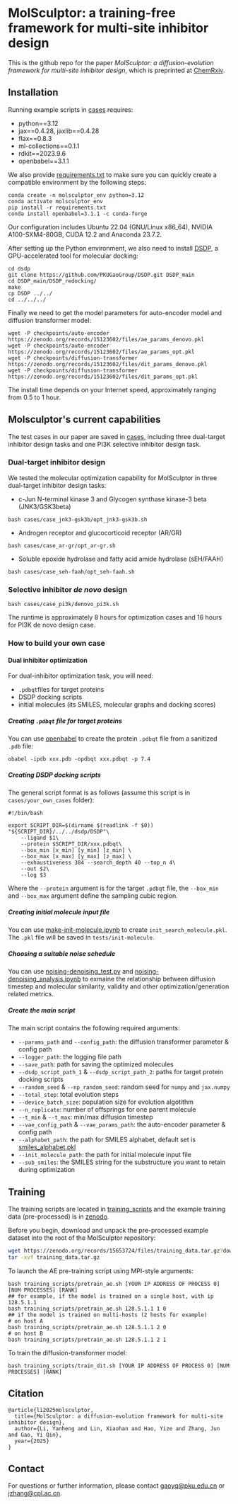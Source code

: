 # MolSculptor: a training-free framework for multi-site inhibitor design
This is the github repo for the paper *MolSculptor: a diffusion-evolution framework for multi-site inhibitor design*, which is preprinted at [ChemRxiv](https://doi.org/10.26434/chemrxiv-2025-v4758).

## Installation
Running example scripts in [cases](./cases) requires:
* python==3.12
* jax==0.4.28, jaxlib==0.4.28
* flax==0.8.3
* ml-collections==0.1.1
* rdkit==2023.9.6
* openbabel==3.1.1

We also provide [requirements.txt](./requirements.txt) to make sure you can quickly create a compatible environment by the following steps:
```
conda create -n molsculptor_env python=3.12
conda activate molsculptor_env
pip install -r requirements.txt
conda install openbabel=3.1.1 -c conda-forge
```
Our configuration includes Ubuntu 22.04 (GNU/Linux x86_64), NVIDIA A100-SXM4-80GB, CUDA 12.2 and Anaconda 23.7.2.

After setting up the Python environment, we also need to install [DSDP](https://github.com/PKUGaoGroup/DSDP), a GPU-accelerated tool for molecular docking:
```
cd dsdp
git clone https://github.com/PKUGaoGroup/DSDP.git DSDP_main
cd DSDP_main/DSDP_redocking/
make
cp DSDP ../../
cd ../../../
```
Finally we need to get the model parameters for auto-encoder model and diffusion transformer model:
```
wget -P checkpoints/auto-encoder https://zenodo.org/records/15123602/files/ae_params_denovo.pkl
wget -P checkpoints/auto-encoder https://zenodo.org/records/15123602/files/ae_params_opt.pkl
wget -P checkpoints/diffusion-transformer https://zenodo.org/records/15123602/files/dit_params_denovo.pkl
wget -P checkpoints/diffusion-transformer https://zenodo.org/records/15123602/files/dit_params_opt.pkl
```
The install time depends on your Internet speed, approximately ranging from 0.5 to 1 hour.
## Molsculptor's current capabilities
The test cases in our paper are saved in [cases](./cases), including three dual-target inhibitor design tasks and one PI3K selective inhibitor design task.
### Dual-target inhibitor design
We tested the molecular optimization capability for MolSculptor in three dual-target inhibitor design tasks:
* c-Jun N-terminal kinase 3 and Glycogen synthase kinase-3 beta (JNK3/GSK3beta)
```
bash cases/case_jnk3-gsk3b/opt_jnk3-gsk3b.sh
```
* Androgen receptor and glucocorticoid receptor (AR/GR)
```
bash cases/case_ar-gr/opt_ar-gr.sh
```
* Soluble epoxide hydrolase and fatty acid amide hydrolase (sEH/FAAH)
```
bash cases/case_seh-faah/opt_seh-faah.sh
```
### Selective inhibitor *de novo* design
```
bash cases/case_pi3k/denovo_pi3k.sh
```
The runtime is approximately 8 hours for optimization cases and 16 hours for PI3K de novo design case. 
### How to build your own case
#### Dual inhibitor optimization
For dual-inhibitor optimization task, you will need:
* `.pdbqt`files for target proteins
* DSDP docking scripts
* initial molecules (its SMILES, molecular graphs and docking scores)
##### Creating `.pdbqt` file for target proteins
You can use [openbabel](https://github.com/openbabel/openbabel) to create the protein `.pdbqt` file from a sanitized `.pdb` file:
```
obabel -ipdb xxx.pdb -opdbqt xxx.pdbqt -p 7.4
```
##### Creating DSDP docking scripts
The general script format is as follows (assume this script is in `cases/your_own_cases` folder):
```
#!/bin/bash

export SCRIPT_DIR=$(dirname $(readlink -f $0))
"${SCRIPT_DIR}/../../dsdp/DSDP"\
	--ligand $1\
	--protein $SCRIPT_DIR/xxx.pdbqt\
	--box_min [x_min] [y_min] [z_min] \
	--box_max [x_max] [y_max] [z_max] \
	--exhaustiveness 384 --search_depth 40 --top_n 4\
	--out $2\
	--log $3
```
Where the `--protein` argument is for the target `.pdbqt` file, the `--box_min` and `--box_max` argument define the sampling cubic region.

##### Creating initial molecule input file
You can use [make-init-molecule.ipynb](./tests/make-init-molecule.ipynb) to create `init_search_molecule.pkl`. The `.pkl` file will be saved in `tests/init-molecule`.

##### Choosing a suitable noise schedule
You can use [noising-denoising_test.py](./tests/noising-denoising_test.py) and [noising-denoising_analysis.ipynb](./tests/noising-denoising_analysis.ipynb) to exmaine the relationship between diffusion timestep and molecular similarity, validity and other optimization/generation related metrics.

##### Create the main script
The main script contains the following required arguments:
* `--params_path` and  `--config_path`: the diffusion transformer parameter & config path
* `--logger_path`: the logging file path
* `--save_path`: path for saving the optimized molecules
* `--dsdp_script_path_1` & `--dsdp_script_path_2`: paths for target protein docking scripts
* `--random_seed` & `--np_random_seed`: random seed for `numpy` and `jax.numpy`
* `--total_step`: total evolution steps
* `--device_batch_size`: population size for evolution algotithm
* `--n_replicate`: number of offsprings for one parent molecule
* `--t_min` & `--t_max`: min/max diffusion timestep
* `--vae_config_path` & `--vae_params_path`: the auto-encoder parameter & config path
* `--alphabet_path`: the path for SMILES alphabet, default set is [smiles_alphabet.pkl](./train/smiles_alphabet.pkl)
* `--init_molecule_path`: the path for initial molecule input file
* `--sub_smiles`: the SMILES string for the substructure you want to retain during optimization

## Training
The training scripts are located in [training_scripts](./training_scripts) and the example training data (pre-processed) is in [zenodo](https://zenodo.org/records/15653724/files/training_data.tar.gz?download=1).

Before you begin, download and unpack the pre-processed example dataset into the root of the MolSculptor repository:

```bash
wget https://zenodo.org/records/15653724/files/training_data.tar.gz?download=1
tar -xvf training_data.tar.gz
```
To launch the AE pre-training script using MPI-style arguments:
```
bash training_scripts/pretrain_ae.sh [YOUR IP ADDRESS OF PROCESS 0] [NUM PROCESSES] [RANK]
## for example, if the model is trained on a single host, with ip 128.5.1.1
bash training_scripts/pretrain_ae.sh 128.5.1.1 1 0
## if the model is trained on multi-hosts (2 hosts for example)
# on host A
bash training_scripts/pretrain_ae.sh 128.5.1.1 2 0
# on host B
bash training_scripts/pretrain_ae.sh 128.5.1.1 2 1
```
To train the diffusion-transformer model:
```
bash training_scripts/train_dit.sh [YOUR IP ADDRESS OF PROCESS 0] [NUM PROCESSES] [RANK]
```

## Citation
```
@article{li2025molsculptor,
  title={MolSculptor: a diffusion-evolution framework for multi-site inhibitor design},
  author={Li, Yanheng and Lin, Xiaohan and Hao, Yize and Zhang, Jun and Gao, Yi Qin},
  year={2025}
}
```
## Contact
For questions or further information, please contact [gaoyq@pku.edu.cn](gaoyq@pku.edu.cn) or [jzhang@cpl.ac.cn](jzhang@cpl.ac.cn).
